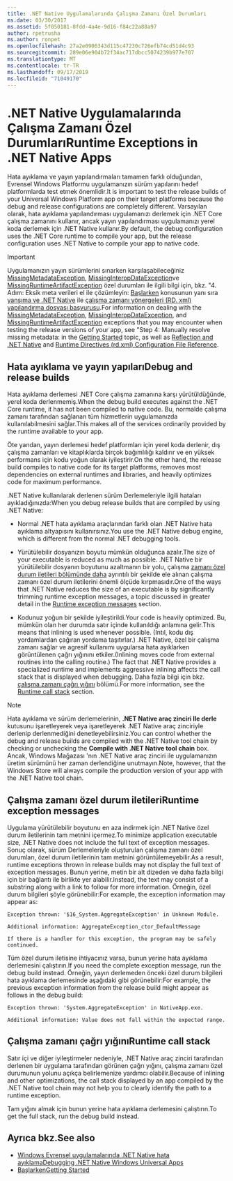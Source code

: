 ```yaml
---
title: .NET Native Uygulamalarında Çalışma Zamanı Özel Durumları
ms.date: 03/30/2017
ms.assetid: 5f050181-8fdd-4a4e-9d16-f84c22a88a97
author: rpetrusha
ms.author: ronpet
ms.openlocfilehash: 27a2e0906343d115c47230c726efb74cd51d4c93
ms.sourcegitcommit: 289e06e904b72f34ac717dbcc5074239b977e707
ms.translationtype: MT
ms.contentlocale: tr-TR
ms.lasthandoff: 09/17/2019
ms.locfileid: "71049170"
---
```

# <a name="runtime-exceptions-in-net-native-apps"></a><span data-ttu-id="f4ebe-102">.NET Native Uygulamalarında Çalışma Zamanı Özel Durumları</span><span class="sxs-lookup"><span data-stu-id="f4ebe-102">Runtime Exceptions in .NET Native Apps</span></span>
<span data-ttu-id="f4ebe-103">Hata ayıklama ve yayın yapılandırmaları tamamen farklı olduğundan, Evrensel Windows Platformu uygulamanızın sürüm yapılarını hedef platformlarda test etmek önemlidir.</span><span class="sxs-lookup"><span data-stu-id="f4ebe-103">It is important to test the release builds of your Universal Windows Platform app on their target platforms because the debug and release configurations are completely different.</span></span> <span data-ttu-id="f4ebe-104">Varsayılan olarak, hata ayıklama yapılandırması uygulamanızı derlemek için .NET Core çalışma zamanını kullanır, ancak yayın yapılandırması uygulamanızı yerel koda derlemek için .NET Native kullanır.</span><span class="sxs-lookup"><span data-stu-id="f4ebe-104">By default, the debug configuration uses the .NET Core runtime to compile your app, but the release configuration uses .NET Native to compile your app to native code.</span></span>  
  
> [!IMPORTANT]
> <span data-ttu-id="f4ebe-105">Uygulamanızın yayın sürümlerini sınarken karşılaşabileceğiniz [MissingMetadataException](missingmetadataexception-class-net-native.md), [MissingInteropDataException](missinginteropdataexception-class-net-native.md)ve [MissingRuntimeArtifactException](missingruntimeartifactexception-class-net-native.md) özel durumları ile ilgili bilgi için, bkz. "4. Adım: Eksik meta verileri el ile çözümleyin: [Başlarken](getting-started-with-net-native.md) konusunun yanı sıra [yansıma ve .NET Native](reflection-and-net-native.md) ile [çalışma zamanı yönergeleri (RD. xml) yapılandırma dosyası başvurusu](runtime-directives-rd-xml-configuration-file-reference.md).</span><span class="sxs-lookup"><span data-stu-id="f4ebe-105">For information on dealing with the [MissingMetadataException](missingmetadataexception-class-net-native.md), [MissingInteropDataException](missinginteropdataexception-class-net-native.md), and [MissingRuntimeArtifactException](missingruntimeartifactexception-class-net-native.md) exceptions that you may encounter when testing the release versions of your app, see "Step 4: Manually resolve missing metadata: in the [Getting Started](getting-started-with-net-native.md) topic, as well as [Reflection and .NET Native](reflection-and-net-native.md) and [Runtime Directives (rd.xml) Configuration File Reference](runtime-directives-rd-xml-configuration-file-reference.md).</span></span>  
  
## <a name="debug-and-release-builds"></a><span data-ttu-id="f4ebe-106">Hata ayıklama ve yayın yapıları</span><span class="sxs-lookup"><span data-stu-id="f4ebe-106">Debug and release builds</span></span>  
 <span data-ttu-id="f4ebe-107">Hata ayıklama derlemesi .NET Core çalışma zamanına karşı yürütüldüğünde, yerel koda derlenmemiş.</span><span class="sxs-lookup"><span data-stu-id="f4ebe-107">When the debug build executes against the .NET Core runtime, it has not been compiled to native code.</span></span> <span data-ttu-id="f4ebe-108">Bu, normalde çalışma zamanı tarafından sağlanan tüm hizmetlerin uygulamanızda kullanılabilmesini sağlar.</span><span class="sxs-lookup"><span data-stu-id="f4ebe-108">This makes all of the services ordinarily provided by the runtime available to your app.</span></span>  
  
 <span data-ttu-id="f4ebe-109">Öte yandan, yayın derlemesi hedef platformları için yerel koda derlenir, dış çalışma zamanları ve kitaplıklarda birçok bağımlılığı kaldırır ve en yüksek performans için kodu yoğun olarak iyileştirir.</span><span class="sxs-lookup"><span data-stu-id="f4ebe-109">On the other hand, the release build compiles to native code for its target platforms, removes most dependencies on external runtimes and libraries, and heavily optimizes code for maximum performance.</span></span>  
  
 <span data-ttu-id="f4ebe-110">.NET Native kullanılarak derlenen sürüm Derlemeleriyle ilgili hataları ayıkladığınızda:</span><span class="sxs-lookup"><span data-stu-id="f4ebe-110">When you debug release builds that are compiled by using .NET Native:</span></span>  
  
- <span data-ttu-id="f4ebe-111">Normal .NET hata ayıklama araçlarından farklı olan .NET Native hata ayıklama altyapısını kullanırsınız.</span><span class="sxs-lookup"><span data-stu-id="f4ebe-111">You use the .NET Native debug engine, which is different from the normal .NET debugging tools.</span></span>  
  
- <span data-ttu-id="f4ebe-112">Yürütülebilir dosyanızın boyutu mümkün olduğunca azalır.</span><span class="sxs-lookup"><span data-stu-id="f4ebe-112">The size of your executable is reduced as much as possible.</span></span> <span data-ttu-id="f4ebe-113">.NET Native bir yürütülebilir dosyanın boyutunu azaltmanın bir yolu, çalışma [zamanı özel durum iletileri bölümünde daha](#Messages) ayrıntılı bir şekilde ele alınan çalışma zamanı özel durum iletilerini önemli ölçüde kırpmasıdır.</span><span class="sxs-lookup"><span data-stu-id="f4ebe-113">One of the ways that .NET Native reduces the size of an executable is by significantly trimming runtime exception messages, a topic discussed in greater detail in the [Runtime exception messages](#Messages) section.</span></span>  
  
- <span data-ttu-id="f4ebe-114">Kodunuz yoğun bir şekilde iyileştirildi.</span><span class="sxs-lookup"><span data-stu-id="f4ebe-114">Your code is heavily optimized.</span></span> <span data-ttu-id="f4ebe-115">Bu, mümkün olan her durumda satır içinde kullanıldığı anlamına gelir.</span><span class="sxs-lookup"><span data-stu-id="f4ebe-115">This means that inlining is used whenever possible.</span></span> <span data-ttu-id="f4ebe-116">(Intıl, kodu dış yordamlardan çağıran yordama taşıtırlar.)   .NET Native, özel bir çalışma zamanı sağlar ve agresif kullanımı uygularsa hata ayıklarken görüntülenen çağrı yığınını etkiler.</span><span class="sxs-lookup"><span data-stu-id="f4ebe-116">(Inlining moves code from external routines into the calling routine.)   The fact that .NET Native provides a specialized runtime and implements aggressive inlining  affects the call stack that is displayed when debugging.</span></span>  <span data-ttu-id="f4ebe-117">Daha fazla bilgi için bkz. [çalışma zamanı çağrı yığını](#CallStack) bölümü.</span><span class="sxs-lookup"><span data-stu-id="f4ebe-117">For more information, see the [Runtime call stack](#CallStack) section.</span></span>  
  
> [!NOTE]
> <span data-ttu-id="f4ebe-118">Hata ayıklama ve sürüm derlemelerinin, **.NET Native araç zinciri Ile derle** kutusunu işaretleyerek veya işaretleyerek .NET Native araç zinciriyle derlenip derlenmediğini denetleyebilirsiniz.</span><span class="sxs-lookup"><span data-stu-id="f4ebe-118">You can control whether the debug and release builds are compiled with the .NET Native tool chain by checking or unchecking the **Compile with .NET Native tool chain** box.</span></span>   <span data-ttu-id="f4ebe-119">Ancak, Windows Mağazası 'nın .NET Native araç zinciri ile uygulamanızın üretim sürümünü her zaman derlendiğine unutmayın.</span><span class="sxs-lookup"><span data-stu-id="f4ebe-119">Note, however, that the Windows Store will always compile the production version of your app with the .NET Native tool chain.</span></span>  
  
<a name="Messages"></a>   
## <a name="runtime-exception-messages"></a><span data-ttu-id="f4ebe-120">Çalışma zamanı özel durum iletileri</span><span class="sxs-lookup"><span data-stu-id="f4ebe-120">Runtime exception messages</span></span>  
 <span data-ttu-id="f4ebe-121">Uygulama yürütülebilir boyutunu en aza indirmek için .NET Native özel durum iletilerinin tam metnini içermez.</span><span class="sxs-lookup"><span data-stu-id="f4ebe-121">To minimize application executable size, .NET Native does not include the full text of exception messages.</span></span> <span data-ttu-id="f4ebe-122">Sonuç olarak, sürüm Derlemeleriyle oluşturulan çalışma zamanı özel durumları, özel durum iletilerinin tam metnini görüntülemeyebilir.</span><span class="sxs-lookup"><span data-stu-id="f4ebe-122">As a result, runtime exceptions thrown in release builds may not display the full text of exception messages.</span></span> <span data-ttu-id="f4ebe-123">Bunun yerine, metin bir alt dizeden ve daha fazla bilgi için bir bağlantı ile birlikte yer alabilir.</span><span class="sxs-lookup"><span data-stu-id="f4ebe-123">Instead, the text may consist of a substring along with a link to follow for more information.</span></span> <span data-ttu-id="f4ebe-124">Örneğin, özel durum bilgileri şöyle görünebilir:</span><span class="sxs-lookup"><span data-stu-id="f4ebe-124">For example, the exception information may appear as:</span></span>  
  
```output
Exception thrown: '$16_System.AggregateException' in Unknown Module.  
  
Additional information: AggregateException_ctor_DefaultMessage  
  
If there is a handler for this exception, the program may be safely continued.  
```  
  
 <span data-ttu-id="f4ebe-125">Tüm özel durum iletisine ihtiyacınız varsa, bunun yerine hata ayıklama derlemesini çalıştırın.</span><span class="sxs-lookup"><span data-stu-id="f4ebe-125">If you need the complete exception message,  run the debug build instead.</span></span> <span data-ttu-id="f4ebe-126">Örneğin, yayın derlemeden önceki özel durum bilgileri hata ayıklama derlemesinde aşağıdaki gibi görünebilir:</span><span class="sxs-lookup"><span data-stu-id="f4ebe-126">For example, the previous exception information  from the release build might appear as follows in the debug build:</span></span>  
  
```output
Exception thrown: 'System.AggregateException' in NativeApp.exe.  
  
Additional information: Value does not fall within the expected range.  
```  
  
<a name="CallStack"></a>   
## <a name="runtime-call-stack"></a><span data-ttu-id="f4ebe-127">Çalışma zamanı çağrı yığını</span><span class="sxs-lookup"><span data-stu-id="f4ebe-127">Runtime call stack</span></span>  
 <span data-ttu-id="f4ebe-128">Satır içi ve diğer iyileştirmeler nedeniyle, .NET Native araç zinciri tarafından derlenen bir uygulama tarafından görünen çağrı yığını, çalışma zamanı özel durumunun yolunu açıkça belirlemenize yardımcı olabilir.</span><span class="sxs-lookup"><span data-stu-id="f4ebe-128">Because of inlining and other optimizations, the call stack displayed by an app compiled by the .NET Native tool chain may not help you to  clearly identify the path to a runtime exception.</span></span>  
  
 <span data-ttu-id="f4ebe-129">Tam yığını almak için bunun yerine hata ayıklama derlemesini çalıştırın.</span><span class="sxs-lookup"><span data-stu-id="f4ebe-129">To get the full stack, run the debug build instead.</span></span>  
  
## <a name="see-also"></a><span data-ttu-id="f4ebe-130">Ayrıca bkz.</span><span class="sxs-lookup"><span data-stu-id="f4ebe-130">See also</span></span>

- [<span data-ttu-id="f4ebe-131">Windows Evrensel uygulamalarında .NET Native hata ayıklama</span><span class="sxs-lookup"><span data-stu-id="f4ebe-131">Debugging .NET Native Windows Universal Apps</span></span>](https://devblogs.microsoft.com/devops/debugging-net-native-windows-universal-apps/)
- [<span data-ttu-id="f4ebe-132">Başlarken</span><span class="sxs-lookup"><span data-stu-id="f4ebe-132">Getting Started</span></span>](getting-started-with-net-native.md)
